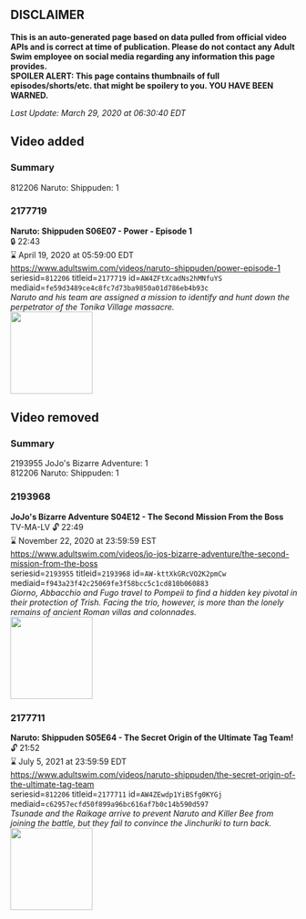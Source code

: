 ## DISCLAIMER
**This is an auto-generated page based on data pulled from official video APIs and is correct at time of publication. Please do not contact any Adult Swim employee on social media regarding any information this page provides.**  
**SPOILER ALERT: This page contains thumbnails of full episodes/shorts/etc. that might be spoilery to you. YOU HAVE BEEN WARNED.**  

_Last Update: March 29, 2020 at 06:30:40 EDT_
## Video added
### Summary
812206 Naruto: Shippuden: 1  
### 2177719
**Naruto: Shippuden S06E07 - Power - Episode 1**  
 🔒 22:43  
⌛ April 19, 2020 at 05:59:00 EDT  
https://www.adultswim.com/videos/naruto-shippuden/power-episode-1  
seriesid=`812206` titleid=`2177719` id=`AW4ZFtXcadNs2hMNfuYS` mediaid=`fe59d3489ce4c8fc7d73ba9850a01d786eb4b93c`  
_Naruto and his team are assigned a mission to identify and hunt down the perpetrator of the Tonika Village massacre._  
<a href="https://media.cdn.adultswim.com/uploads/20191029/thumbnails/2_1910291555521-narutoshippuden_290.jpg"><img src="https://media.cdn.adultswim.com/uploads/20191029/thumbnails/2_1910291555521-narutoshippuden_290.jpg" height="144px" /></a>
## Video removed
### Summary
2193955 JoJo's Bizarre Adventure: 1  
812206 Naruto: Shippuden: 1  
### 2193968
**JoJo's Bizarre Adventure S04E12 - The Second Mission From the Boss**  
TV-MA-LV 🔓 22:49  
⌛ November 22, 2020 at 23:59:59 EST  
https://www.adultswim.com/videos/jo-jos-bizarre-adventure/the-second-mission-from-the-boss  
seriesid=`2193955` titleid=`2193968` id=`AW-kttXkGRcVO2K2pmCw` mediaid=`f943a23f42c25069fe3f58bcc5c1cd810b060883`  
_Giorno, Abbacchio and Fugo travel to Pompeii to find a hidden key pivotal in their protection of Trish. Facing the trio, however, is more than the lonely remains of ancient Roman villas and colonnades._  
<a href="https://media.cdn.adultswim.com/uploads/20200114/thumbnails/2_201141040345-jojo_goldenwind_012.jpg"><img src="https://media.cdn.adultswim.com/uploads/20200114/thumbnails/2_201141040345-jojo_goldenwind_012.jpg" height="144px" /></a>
### 2177711
**Naruto: Shippuden S05E64 - The Secret Origin of the Ultimate Tag Team!**  
 🔓 21:52  
⌛ July 5, 2021 at 23:59:59 EDT  
https://www.adultswim.com/videos/naruto-shippuden/the-secret-origin-of-the-ultimate-tag-team  
seriesid=`812206` titleid=`2177711` id=`AW4ZEwdp1YiBSfg0KYGj` mediaid=`c62957ecfd50f899a96bc616af7b0c14b590d597`  
_Tsunade and the Raikage arrive to prevent Naruto and Killer Bee from joining the battle, but they fail to convince the Jinchuriki to turn back._  
<a href="https://media.cdn.adultswim.com/uploads/20191029/thumbnails/2_1910291551446-narutoshippuden_282.jpg"><img src="https://media.cdn.adultswim.com/uploads/20191029/thumbnails/2_1910291551446-narutoshippuden_282.jpg" height="144px" /></a>
